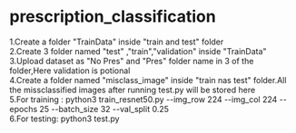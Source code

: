 # prescription_classification

1.Create a folder "TrainData" inside "train and test" folder\
2.Create 3 folder named "test" ,"train","validation" inside "TrainData"\
3.Upload dataset as "No Pres" and "Pres" folder name in 3 of the folder,Here validation is potional\
4.Create a folder named "misclass_image" inside "train nas test" folder.All the missclassified images after running test.py will be stored here\
5.For training : python3 train_resnet50.py --img_row 224 --img_col 224 --epochs 25 --batch_size 32 --val_split 0.25\
6.For testing: python3 test.py
